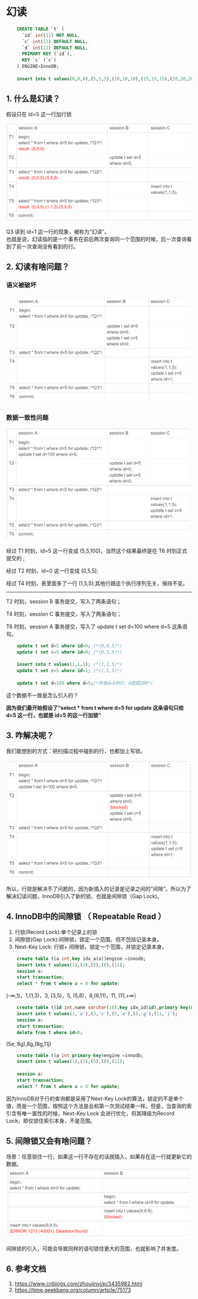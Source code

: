 # 幻读

```sql
    CREATE TABLE `t` (
      `id` int(11) NOT NULL,
      `c` int(11) DEFAULT NULL,
      `d` int(11) DEFAULT NULL,
      PRIMARY KEY (`id`),
      KEY `c` (`c`)
    ) ENGINE=InnoDB;

    insert into t values(0,0,0),(5,5,5),(10,10,10),(15,15,15),(20,20,20),(25,25,25);
```

## 1. 什么是幻读？

假设只在 id=5 这一行加行锁

![图1](./p1.png '假设只在 id=5 这一行加行锁')  

Q3 读到 id=1 这一行的现象，被称为“幻读”。  
也就是说，幻读指的是一个事务在前后两次查询同一个范围的时候，后一次查询看到了前一次查询没有看到的行。

## 2. 幻读有啥问题？

### 语义被破坏

![图2](./p2.png)

### 数据一致性问题

![图3](./p3.png)  

经过 T1 时刻，id=5 这一行变成 (5,5,100)，当然这个结果最终是在 T6 时刻正式提交的 ;  

经过 T2 时刻，id=0 这一行变成 (0,5,5);  

经过 T4 时刻，表里面多了一行 (1,5,5);其他行跟这个执行序列无关，保持不变。  

---

T2 时刻，session B 事务提交，写入了两条语句；  

T4 时刻，session C 事务提交，写入了两条语句；  

T6 时刻，session A 事务提交，写入了 update t set d=100 where d=5 这条语句。

```sql
    update t set d=5 where id=0; /*(0,0,5)*/
    update t set c=5 where id=0; /*(0,5,5)*/

    insert into t values(1,1,5); /*(1,1,5)*/
    update t set c=5 where id=1; /*(1,5,5)*/

    update t set d=100 where d=5;/*所有d=5的行，d改成100*/
```

这个数据不一致是怎么引入的？  

**因为我们最开始假设了“select * from t where d=5 for update 这条语句只给 d=5 这一行，也就是 id=5 的这一行加锁”**

## 3. 咋解决呢？

我们能想到的方式：把扫描过程中碰到的行，也都加上写锁。  

![图4](./p4.png)

所以，行锁是解决不了问题的，因为新插入的记录是记录之间的“间隙”。所以为了解决幻读问题，InnoDB引入了新的锁，也就是间隙锁（Gap Lock)。

## 4. InnoDB中的间隙锁 （ Repeatable Read ）

1. 行锁(Record Lock):单个记录上的锁
2. 间隙锁(Gap Lock):间隙锁，锁定一个范围，但不包括记录本身。
3. Next-Key Lock: 行锁+ 间隙锁，锁定一个范围，并锁定记录本身。

```sql
    create table t(a int,key idx_a(a))engine =innodb;
    insert into t values(1),(3),(5),(8),(11);
    session a:
    start transaction;
    select * from t where a = 8 for update;
```

(-∞,1)，1,(1,3)，3, (3,5)，5, (5,8)，8,(8,11)，11, (11,+∞）

```sql
    create table t(id int,name varchar(10),key idx_id(id),primary key(name))engine =innodb;
    insert into t values(1,'a'),(3,'c'),(5,'e'),(8,'g'),(11,'j');  
    session a:
    start transaction;
    delete from t where id=8;
```

(5e, 8g),8g,(8g,11j)

```sql
    create table t(a int primary key)engine =innodb;
    insert into t values(1),(3),(5),(8),(11);

    session a:
    start transaction;
    select * from t where a = 8 for update;
```

因为InnoDB对于行的查询都是采用了Next-Key Lock的算法，锁定的不是单个值，而是一个范围，按照这个方法是会和第一次测试结果一样。但是，当查询的索引含有唯一属性的时候，Next-Key Lock 会进行优化，将其降级为Record Lock，即仅锁住索引本身，不是范围。  

## 5. 间隙锁又会有啥问题？

场景：任意锁住一行，如果这一行不存在的话就插入，如果存在这一行就更新它的数据。
![图5](./p5.png)

间隙锁的引入，可能会导致同样的语句锁住更大的范围，也就影响了并发度。

## 6. 参考文档

1. <https://www.cnblogs.com/zhoujinyi/p/3435982.html>
2. <https://time.geekbang.org/column/article/75173>
